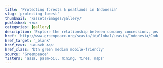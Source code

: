 ```yaml
---
title: 'Protecting forests & peatlands in Indonesia'
slug: 'protecting-forest'
thumbnail: '/assets/images/gallery/'
published: true
categories: [gallery]
description: 'Explore the relationship between company concessions, peatlands, fire hotspots, and deforestation alerts in Indonesia.'
href: 'http://www.greenpeace.org/seasia/id/Global/seasia/Indonesia/Code/Forest-Map/en/'
href_target: '_blank'
href_text: 'Launch App'
href_class: 'btn green medium mobile-friendly'
source: 'Greenpeace'
filters: 'asia, palm-oil, mining, fires, maps'
---
```

